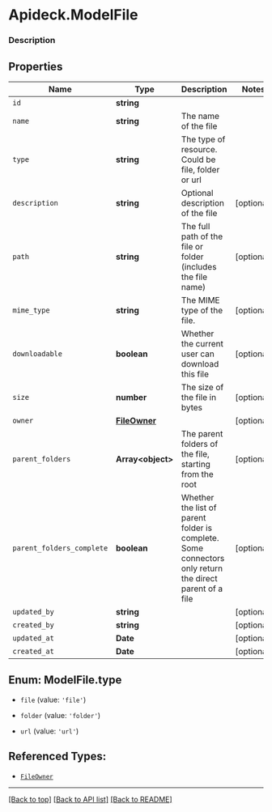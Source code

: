 # Apideck.ModelFile

### Description

## Properties
Name | Type | Description | Notes
------------ | ------------- | ------------- | -------------
`id` | **string** |  | 
`name` | **string** | The name of the file | 
`type` | **string** | The type of resource. Could be file, folder or url | 
`description` | **string** | Optional description of the file | [optional] 
`path` | **string** | The full path of the file or folder (includes the file name) | [optional] 
`mime_type` | **string** | The MIME type of the file. | [optional] 
`downloadable` | **boolean** | Whether the current user can download this file | [optional] 
`size` | **number** | The size of the file in bytes | [optional] 
`owner` | [**FileOwner**](FileOwner.md) |  | [optional] 
`parent_folders` | **Array&lt;object&gt;** | The parent folders of the file, starting from the root | [optional] 
`parent_folders_complete` | **boolean** | Whether the list of parent folder is complete. Some connectors only return the direct parent of a file | [optional] 
`updated_by` | **string** |  | [optional] 
`created_by` | **string** |  | [optional] 
`updated_at` | **Date** |  | [optional] 
`created_at` | **Date** |  | [optional] 





<a name="ModelFileType"></a>
## Enum: ModelFile.type


* `file` (value: `'file'`)

* `folder` (value: `'folder'`)

* `url` (value: `'url'`)




## Referenced Types:








* [`FileOwner`](FileOwner.md)







---

[[Back to top]](#) [[Back to API list]](../../../../README.md#documentation-for-api-endpoints) [[Back to README]](../../../../README.md)



